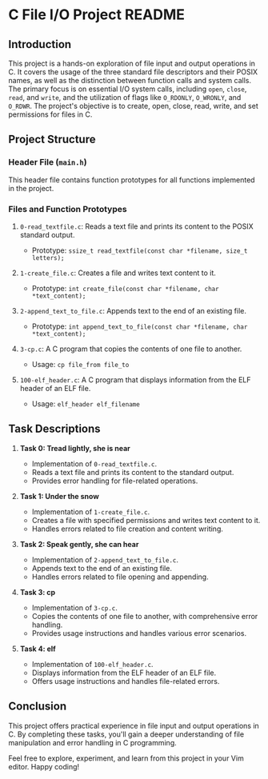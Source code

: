 # C File I/O Project README

## Introduction

This project is a hands-on exploration of file input and output operations in C. It covers the usage of the three standard file descriptors and their POSIX names, as well as the distinction between function calls and system calls. The primary focus is on essential I/O system calls, including `open`, `close`, `read`, and `write`, and the utilization of flags like `O_RDONLY`, `O_WRONLY`, and `O_RDWR`. The project's objective is to create, open, close, read, write, and set permissions for files in C.

## Project Structure

### Header File (`main.h`)

This header file contains function prototypes for all functions implemented in the project.

### Files and Function Prototypes

1. `0-read_textfile.c`: Reads a text file and prints its content to the POSIX standard output.
   - Prototype: `ssize_t read_textfile(const char *filename, size_t letters);`

2. `1-create_file.c`: Creates a file and writes text content to it.
   - Prototype: `int create_file(const char *filename, char *text_content);`

3. `2-append_text_to_file.c`: Appends text to the end of an existing file.
   - Prototype: `int append_text_to_file(const char *filename, char *text_content);`

4. `3-cp.c`: A C program that copies the contents of one file to another.
   - Usage: `cp file_from file_to`

5. `100-elf_header.c`: A C program that displays information from the ELF header of an ELF file.
   - Usage: `elf_header elf_filename`

## Task Descriptions

1. **Task 0: Tread lightly, she is near**
   - Implementation of `0-read_textfile.c`.
   - Reads a text file and prints its content to the standard output.
   - Provides error handling for file-related operations.

2. **Task 1: Under the snow**
   - Implementation of `1-create_file.c`.
   - Creates a file with specified permissions and writes text content to it.
   - Handles errors related to file creation and content writing.

3. **Task 2: Speak gently, she can hear**
   - Implementation of `2-append_text_to_file.c`.
   - Appends text to the end of an existing file.
   - Handles errors related to file opening and appending.

4. **Task 3: cp**
   - Implementation of `3-cp.c`.
   - Copies the contents of one file to another, with comprehensive error handling.
   - Provides usage instructions and handles various error scenarios.

5. **Task 4: elf**
   - Implementation of `100-elf_header.c`.
   - Displays information from the ELF header of an ELF file.
   - Offers usage instructions and handles file-related errors.

## Conclusion

This project offers practical experience in file input and output operations in C. By completing these tasks, you'll gain a deeper understanding of file manipulation and error handling in C programming.

Feel free to explore, experiment, and learn from this project in your Vim editor. Happy coding!

